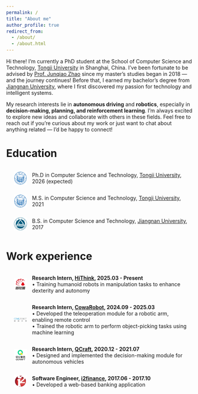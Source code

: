 ```yaml
---
permalink: /
title: "About me"
author_profile: true
redirect_from: 
  - /about/
  - /about.html
---
```


Hi there! I’m currently a PhD student at the School of Computer Science and Technology, [Tongji University](https://cs.tongji.edu.cn/) in Shanghai, China.
I’ve been fortunate to be advised by [Prof. Junqiao Zhao](http://cs1.tongji.edu.cn/~junqiao/) since my master’s studies began in 2018 — and the journey continues!
Before that, I earned my bachelor’s degree from [Jiangnan University](http://www.jiangnan.edu.cn/), where I first discovered my passion for technology and intelligent systems.

My research interests lie in **autonomous driving** and **robotics**, especially in **decision-making, planning, and reinforcement learning**.
I’m always excited to explore new ideas and collaborate with others in these fields.
Feel free to reach out if you’re curious about my work or just want to chat about anything related — I’d be happy to connect!


Education
======
<div style="display: flex; align-items: center; width: 95%; margin-left: 1.5em;">
  <img src="/images/Tongji_University_Emblem.svg.png" style="width: 2.5em; height: auto;">
  <p style="width: 90%; margin-left: 1em; margin-top: 1em">
    Ph.D in Computer Science and Technology, <a href="https://cs.tongji.edu.cn">Tongji University</a>, 2026 (expected)
  </p>
</div>
<div style="display: flex; align-items: center; width: 95%; margin-left: 1.5em;">
  <img src="/images/Tongji_University_Emblem.svg.png" style="width: 2.5em; height: auto;">
  <p style="width: 90%; margin-left: 1em; margin-top: 1em">
    M.S. in Computer Science and Technology, <a href="https://cs.tongji.edu.cn">Tongji University</a>, 2021
  </p>
</div>
<div style="display: flex; align-items: center; width: 95%; margin-left: 1.5em;">
  <img src="/images/Jiangnan_University_logo.svg.png" style="width: 2.5em; height: auto;">
  <p style="width: 90%; margin-left: 1em; margin-top: 1em">
    B.S. in Computer Science and Technology, <a href="https://www.jiangnan.edu.cn">Jiangnan University</a>, 2017
  </p>
</div>
<p></p>


Work experience
======
<div style="display: flex; align-items: center; width: 95%; margin-left: 1.5em;">
  <img src="/images/Tonghuashun.png" style="width: 2.5em; height: auto;">
  <p style="width: 90%; margin-left: 1em; margin-top: 1em">
    <strong>Research Intern, <a href="https://hithink.sg/#/Home">HiThink</a>, 2025.03 - Present</strong> <br>
    &bull; Training humanoid robots in manipulation tasks to enhance dexterity and autonomy
  </p>
</div>

<div style="display: flex; align-items: center; width: 95%; margin-left: 1.5em;">
  <img src="/images/CowaRobot.png" style="width: 2.5em; height: auto;">
  <p style="width: 90%; margin-left: 1em; margin-top: 1em">
    <strong>Research Intern, <a href="https://www.cowarobot.com/">CowaRobot</a>, 2024.09 - 2025.03</strong> <br>
    &bull; Developed the teleoperation module for a robotic arm, enabling remote control<br>
    &bull; Trained the robotic arm to perform object-picking tasks using machine learning
  </p>
</div>

<div style="display: flex; align-items: center; width: 95%; margin-left: 1.5em;">
  <img src="/images/QCraft.jpg" style="width: 2.5em; height: auto;">
  <p style="width: 90%; margin-left: 1em; margin-top: 1em">
    <strong>Research Intern, <a href="https://www.qcraft.ai/">QCraft</a>, 2020.12 - 2021.07</strong> <br>
    &bull; Designed and implemented the decision-making module for autonomous vehicles
  </p>
</div>

<div style="display: flex; align-items: center; width: 95%; margin-left: 1.5em;">
  <img src="/images/i2finance.png" style="width: 2.5em; height: auto;">
  <p style="width: 90%; margin-left: 1em; margin-top: 1em">
    <strong>Software Engineer, <a href="https://www.i2finance.net/#/first">i2finance</a>, 2017.06 - 2017.10</strong> <br>
    &bull; Developed a web-based banking application
  </p>
</div>